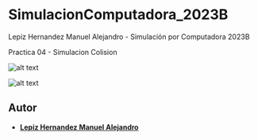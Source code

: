 # SimulacionComputadora_2023B
Lepiz Hernandez Manuel Alejandro - Simulación por Computadora 2023B

Practica 04 - Simulacion Colision

![alt text](https://github.com/ManuelALH/SimulacionComputadora_2023B/tree/main/Practica%2004%20-%20Simulacion%20Colision/ss_01.png?raw=true "ss_01")

![alt text](https://github.com/ManuelALH/SimulacionComputadora_2023B/tree/main/Practica%2004%20-%20Simulacion%20Colision/ss_02.png?raw=true "ss_02")

## Autor

- **[Lepiz Hernandez Manuel Alejandro](https://github.com/ManuelALH)**